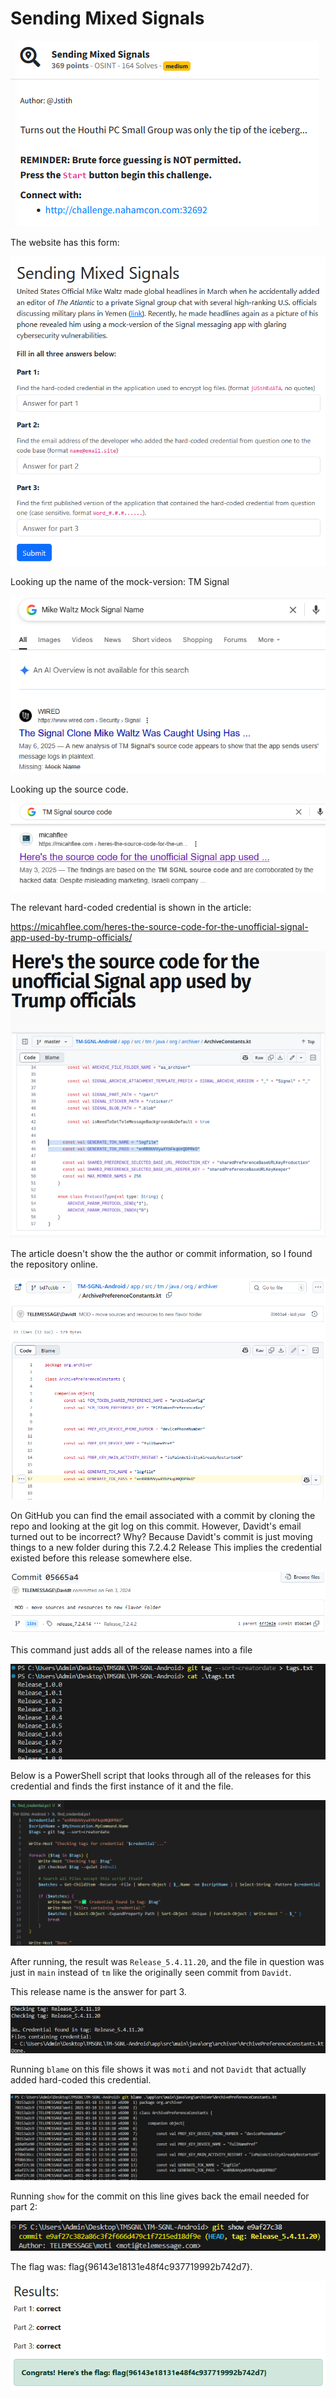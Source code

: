 # Sending Mixed Signals

![alt text](images/image.png)

The website has this form:

![alt text](images/image-1.png)

Looking up the name of the mock-version: TM Signal

![alt text](images/image-2.png)

Looking up the source code.

![alt text](images/image-3.png)

The relevant hard-coded credential is shown in the article:

https://micahflee.com/heres-the-source-code-for-the-unofficial-signal-app-used-by-trump-officials/

![alt text](images/image-4.png)

The article doesn't show the the author or commit information, so I found the repository online.

![alt text](images/image-6.png)

On GitHub you can find the email associated with a commit by cloning the repo and looking at the git log on this commit. However, Davidt's email turned out to be incorrect? Why? Because Davidt's commit is just moving things to a new folder during this 7.2.4.2 Release This implies the credential existed before this release somewhere else.

![alt text](images/image-5.png)

This command just adds all of the release names into a file

![alt text](images/image-7.png)

Below is a PowerShell script that looks through all of the releases for this credential and finds the first instance of it and the file.

![alt text](images/image-8.png)

After running, the result was `Release_5.4.11.20`, and the file in question was just in `main` instead of `tm` like the originally seen commit from `Davidt`.

This release name is the answer for part 3.

![alt text](images/image-9.png)

Running `blame` on this file shows it was `moti` and not `Davidt` that actually added hard-coded this credential.

![alt text](images/image-10.png)

Running `show` for the commit on this line gives back the email needed for part 2:

![alt text](images/image-11.png)

The flag was: flag{96143e18131e48f4c937719992b742d7}.

![alt text](images/image-12.png)
